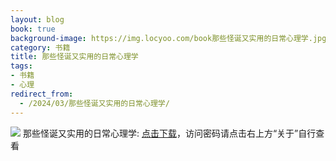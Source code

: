```yaml
---
layout: blog
book: true
background-image: https://img.locyoo.com/book那些怪诞又实用的日常心理学.jpg
category: 书籍
title: 那些怪诞又实用的日常心理学
tags:
- 书籍
- 心理
redirect_from:
  - /2024/03/那些怪诞又实用的日常心理学/
---
```

![](https://img.locyoo.com/book那些怪诞又实用的日常心理学.jpg)
那些怪诞又实用的日常心理学: <a name = "ref1" href="https://url18.ctfile.com/f/50983618-1253409982-eb8d1e?p=3619">点击下载</a>，访问密码请点击右上方“关于”自行查看